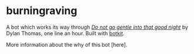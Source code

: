# burningraving

A bot which works its way through [*Do not go gentle into that good night*][2] by Dylan Thomas, one line an hour. Built with [botkit][1].

More information about the why of this bot [here].

[1]: https://github.com/prehensile/botkit
[2]: http://www.poets.org/poetsorg/poem/do-not-go-gentle-good-night
[3]: http://prehensile.tumblr.com/post/114348385720/burning-raving
